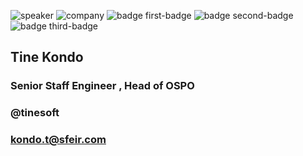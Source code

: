 <!-- .slide: class="speaker-slide blue" -->
![speaker](assets/images/speaker/tine-kondo/tko.jpg)
![company](assets/images/logo-sfeir-blanc.png)
![badge first-badge](assets/images/speaker/tine-kondo/nxrocks.png)
![badge second-badge](assets/images/speaker/tine-kondo/nx-champion.png)
![badge third-badge](assets/images/speaker/tine-kondo/oss-projects.png)
<h2>Tine <span>Kondo</span></h2>

### Senior Staff Engineer , Head of OSPO
<!-- .element: class="icon-rule icon-first" -->

### @tinesoft
<!-- .element: class="icon-twitter icon-second" -->
### kondo.t@sfeir.com
<!-- .element: class="icon-mail icon-third"-->
